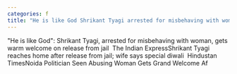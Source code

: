 ```yaml
---
categories: f
title: "He is like God Shrikant Tyagi arrested for misbehaving with woman gets warm welcome on release from jail  The Indian Express"
---
```

"He is like God": Shrikant Tyagi, arrested for misbehaving with woman, gets warm welcome on release from jail&nbsp;&nbsp;The Indian ExpressShrikant Tyagi reaches home after release from jail; wife says special diwali&nbsp;&nbsp;Hindustan TimesNoida Politician Seen Abusing Woman Gets Grand Welcome Af